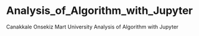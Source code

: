 # Analysis_of_Algorithm_with_Jupyter
Canakkale Onsekiz Mart University Analysis of Algorithm with Jupyter
